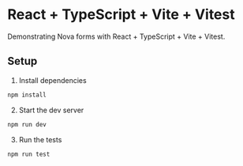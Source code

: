 # React + TypeScript + Vite + Vitest

Demonstrating Nova forms with React + TypeScript + Vite + Vitest.

## Setup

1. Install dependencies

```bash
npm install
```

2. Start the dev server

```bash
npm run dev
```

3. Run the tests

```bash
npm run test
```